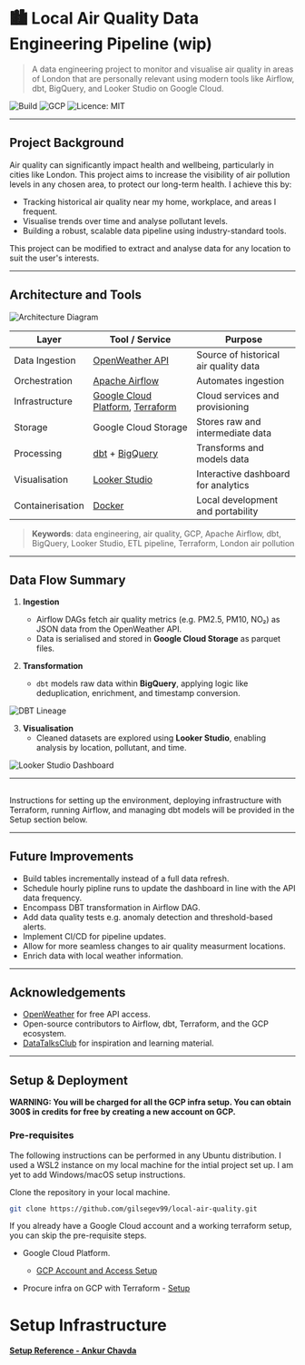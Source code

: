 # 🏙️ Local Air Quality Data Engineering Pipeline (wip)

> A data engineering project to monitor and visualise air quality in areas of London that are personally relevant using modern tools like Airflow, dbt, BigQuery, and Looker Studio on Google Cloud.

![Build](https://img.shields.io/badge/status-active-brightgreen)
![GCP](https://img.shields.io/badge/cloud-Google--Cloud-blue)
![Licence: MIT](https://img.shields.io/badge/licence-MIT-lightgrey)

---

## Project Background

Air quality can significantly impact health and wellbeing, particularly in cities like London. This project aims to increase the visibility of air pollution levels in any chosen area, to protect our long-term health. I achieve this by:

- Tracking historical air quality near my home, workplace, and areas I frequent.
- Visualise trends over time and analyse pollutant levels.
- Building a robust, scalable data pipeline using industry-standard tools.

This project can be modified to extract and analyse data for any location to suit the user's interests.

---

## Architecture and Tools

![Architecture Diagram](./docs/local_air_quality_architecture.png)

| Layer           | Tool / Service                     | Purpose                                     |
|----------------|------------------------------------|---------------------------------------------|
| Data Ingestion | [OpenWeather API](https://openweathermap.org/api/air-pollution) | Source of historical air quality data        |
| Orchestration  | [Apache Airflow](https://airflow.apache.org/) | Automates ingestion                |
| Infrastructure | [Google Cloud Platform](https://cloud.google.com/), [Terraform](https://www.terraform.io/) | Cloud services and provisioning             |
| Storage        | Google Cloud Storage               | Stores raw and intermediate data             |
| Processing     | [dbt](https://www.getdbt.com/) + [BigQuery](https://cloud.google.com/bigquery) | Transforms and models data                   |
| Visualisation  | [Looker Studio](https://lookerstudio.google.com/) | Interactive dashboard for analytics         |
| Containerisation | [Docker](https://www.docker.com/) | Local development and portability           |

> **Keywords**: data engineering, air quality, GCP, Apache Airflow, dbt, BigQuery, Looker Studio, ETL pipeline, Terraform, London air pollution

---

## Data Flow Summary

1. **Ingestion**  
   - Airflow DAGs fetch air quality metrics (e.g. PM2.5, PM10, NO₂) as JSON data from the OpenWeather API.
   - Data is serialised and stored in **Google Cloud Storage** as parquet files.

2. **Transformation**  
   - `dbt` models raw data within **BigQuery**, applying logic like deduplication, enrichment, and timestamp conversion.
   
![DBT Lineage](./docs/local_air_quality_dbt_lineage.png)

3. **Visualisation**  
   - Cleaned datasets are explored using **Looker Studio**, enabling analysis by location, pollutant, and time.

![Looker Studio Dashboard](./docs/dashboard.png)

---

## 

Instructions for setting up the environment, deploying infrastructure with Terraform, running Airflow, and managing dbt models will be provided in the Setup section below.

---

## Future Improvements

- Build tables incrementally instead of a full data refresh.
- Schedule hourly pipline runs to update the dashboard in line with the API data frequency.
- Encompass DBT transformation in Airflow DAG.
- Add data quality tests e.g. anomaly detection and threshold-based alerts. 
- Implement CI/CD for pipeline updates.
- Allow for more seamless changes to air quality measurment locations.
- Enrich data with local weather information.

---

## Acknowledgements

- [OpenWeather](https://openweathermap.org/) for free API access.
- Open-source contributors to Airflow, dbt, Terraform, and the GCP ecosystem.
- [DataTalksClub](https://datatalks.club/) for inspiration and learning material.

---

## Setup & Deployment

**WARNING: You will be charged for all the GCP infra setup. You can obtain 300$ in credits for free by creating a new account on GCP.**
### Pre-requisites

The following instructions can be performed in any Ubuntu distribution. I used a WSL2 instance on my local machine for the intial project set up. I am yet to add Windows/macOS setup instructions.

Clone the repository in your local machine.

```bash
git clone https://github.com/gilsegev99/local-air-quality.git 
```

If you already have a Google Cloud account and a working terraform setup, you can skip the pre-requisite steps.

- Google Cloud Platform. 
  - [GCP Account and Access Setup](setup/gcp.md)


- Procure infra on GCP with Terraform - [Setup](setup/terraform.md)
 
# Setup Infrastructure

#### [Setup Reference - Ankur Chavda](https://github.com/ankurchavda/streamify/README.md)